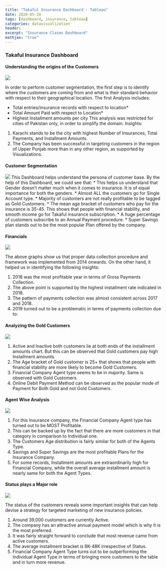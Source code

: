 ```yaml
---
title: "Takaful Insurance Dashboard - Tableau"
date: 2020-05-20
tags: [dashboard, insurance, tableau]
categories: datavisualization
header:
excerpt: "Insurance Claims Dashboard"
mathjax: "true"
---
```




### Takaful Insurance Dashboard

#### Understanding the origins of the Customers

<img src="{{ site.url }}{{ site.baseurl }}/images/takaful/1.png">

In order to perform customer segmentation, the first step is to identify where the customers are coming from and what is their standard behavior with respect to their geographical location. The first Analysis includes:
* Total entries/insurance records with respect to location* 
* Total Amount Paid with respect to Location*
* Highest Installment amounts per city
This analysis was restricted for cities of Pakistan only, in order to simplify the domain.
Insights:
1.	Karachi stands to be the city with highest Number of Insurances, Total Payments, and Installment Amounts.
2.	The Company has been successful in targeting customers in the region of Upper Punjab more than in any other region, as supported by Visualizations. 





#### Customer Segmentation

<img src="{{ site.url }}{{ site.baseurl }}/images/takaful/2.png">
This Dashboard helps understand the persona of customer base. By the help of this Dashboard, we could see that:
* This helps us understand that Gender doesn’t matter much when it comes to insurance. It is of equal importance for both the genders.
* Almost ALL the customers go for Single Account type.
* Majority of customers are not really profitable to be tagged as Gold Customers.
* The mean age bracket of customers who pay for the insurance is 35-45. This shows that people with financial stability, and smooth income go for Takaful insurance subscription.
* A huge percentage of customers subscribe to an Annual Payment procedure.
* Super Savings plan stands out to be the most popular Plan offered by the company.











#### Financials
<img src="{{ site.url }}{{ site.baseurl }}/images/takaful/3.png">

The above graphs show us that proper data collection procedure and framework was implemented from 2014 onwards. On the other hand, it helped us in identifying the following insights:
1. 2018 was the most profitable year in terms of Gross Payments Collection.
2. The above point is supported by the highest installment rate indicated in 2018.
3. The pattern of payments collection was almost consistent across 2017 and 2018.
4. 2019 turned out to be a problematic in terms of payments collection due to:




#### Analyzing the Gold Customers
<img src="{{ site.url }}{{ site.baseurl }}/images/takaful/4.png">

1. Active and Inactive both customers lie at both ends of the installment amounts chart. But this can be observed that Gold customers pay high Installment amounts.
2. The Age bracket of Gold customer is 25+ that shows that people with financial stability are more likely to become Gold Customers.
3. Financial Company Agent type seems to be in majority. Same is observed with Gold Customers. 
4. Online Debit Payment Method can be observed as the popular mode of Payment for Both Gold and not Gold Customers. 





#### Agent Wise Analysis
<img src="{{ site.url }}{{ site.baseurl }}/images/takaful/5.png">

1. For this Insurance company, the Financial Company Agent type has turned out to be MOST Profitable. 
2. This can be backed up by the fact that there are more customers in that category in comparison to Individual one. 
3. The Customers Age distribution is fairly similar for both of the Agents Type. 
4. Savings and Super Savings are the most profitable Plans for the Insurance Company.
5. For some records, Installment amounts are extraordinarily high for Financial Company, while the overall average installment amount is nearly same for both the Agent Types. 




#### Status plays a Major role
<img src="{{ site.url }}{{ site.baseurl }}/images/takaful/6.png">

The status of the customers reveals some important insights that can help devise a strategy for targeted marketing of new insurance policies. 
1. Around 39,000 customers are currently Active.
2. The company has an attractive annual payment model which is why It is the most preferred. 
3. It was fairly straight forward to conclude that most revenue came from active customers. 
4. The average installment bracket is 8K-48K irrespective of Status.
5. Financial Company Agent Type turns out to be outperforming the Individual Agent Type in terms of bringing more customers to the table and in turn more revenue.
